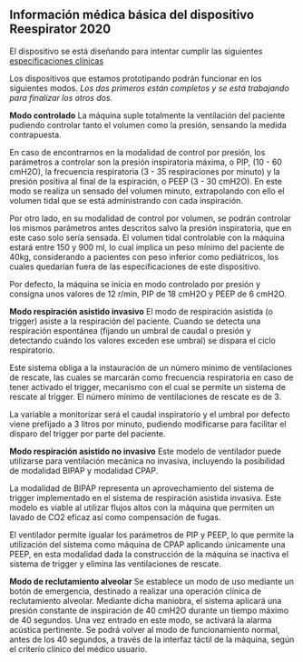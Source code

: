 ## Información médica básica del dispositivo Reespirator 2020

El dispositivo se está diseñando para intentar cumplir las siguientes [especificaciones clínicas](https://foro.coronavirusmakers.org/index.php?p=/discussion/44/especificaciones-clinicas-de-un-respirador-util-en-esta-crisis#latest)

Los dispositivos que estamos prototipando podrán funcionar en los siguientes modos. *Los dos primeros están completos y se está trabajando para finalizar los otros dos.*

**Modo controlado**
La máquina suple totalmente la ventilación del paciente pudiendo controlar tanto el volumen como la presión, sensando la medida contrapuesta.

En caso de encontrarnos en la modalidad de control por presión, los parámetros a controlar son la presión inspiratoria máxima, o PIP, (10 - 60 cmH2O), la frecuencia respiratoria (3 - 35 respiraciones por minuto) y la presión positiva al final de la espiración, o PEEP (3 - 30 cmH2O). En este modo se realiza un sensado del volumen minuto, extrapolando con ello el volumen tidal que se está administrando con cada inspiración.

Por otro lado, en su modalidad de control por volumen, se podrán controlar los mismos parámetros antes descritos salvo la presión inspiratoria, que en este caso solo sería sensada. El volumen tidal controlable con la máquina estará entre 150 y 900 ml, lo cual implica un peso mínimo del paciente de 40kg, considerando a pacientes con peso inferior como pediátricos, los cuales quedarían fuera de las especificaciones de este dispositivo.

Por defecto, la máquina se inicia en modo controlado por presión y consigna unos valores de 12 r/min, PIP de 18 cmH2O y PEEP de 6 cmH2O.

**Modo respiración asistido invasivo**
El modo de respiración asistida (o trigger) asiste a la respiración del paciente. Cuando se detecta una respiración espontánea (fijando un umbral de caudal o presión y detectando cuándo los valores exceden ese umbral) se dispara el ciclo respiratorio.

Este sistema obliga a la instauración de un número mínimo de ventilaciones de rescate, las cuales se marcarán como frecuencia respiratoria en caso de tener activado el trigger, mecanismo con el cual se permite un sistema de rescate al trigger. El número mínimo de ventilaciones de rescate es de 3.

La variable a monitorizar será el caudal inspiratorio y el umbral por defecto viene prefijado a 3 litros por minuto, pudiendo modificarse para facilitar el disparo del trigger por parte del paciente.

**Modo respiración asistido no invasivo**
Este modelo de ventilador puede utilizarse para ventilación mecánica no invasiva, incluyendo la posibilidad de modalidad BIPAP y modalidad CPAP. 

La modalidad de BIPAP representa un aprovechamiento del sistema de trigger implementado en el sistema de respiración asistida invasiva. Este modelo es viable al utilizar flujos altos con la máquina que permiten un lavado de CO2 eficaz así como compensación de fugas.

El ventilador permite igualar los parámetros de PIP y PEEP, lo que permite la utilización del sistema como máquina de CPAP aplicando únicamente una PEEP, en esta modalidad dada la construcción de la máquina se inactiva el sistema de trigger y elimina las ventilaciones de rescate.

**Modo de reclutamiento alveolar**
Se establece un modo de uso mediante un botón de emergencia, destinado a realizar una operación clínica de reclutamiento alveolar. Mediante dicha maniobra, el sistema aplicará una presión constante de inspiración de 40 cmH2O durante un tiempo máximo de 40 segundos. Una vez entrado en este modo, se activará la alarma acústica pertinente. Se podrá volver al modo de funcionamiento normal, antes de los 40 segundos, a través de la interfaz táctil de la máquina, según el criterio clínico del médico usuario.
